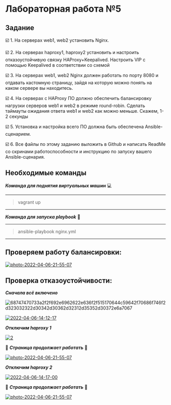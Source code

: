 # Лабораторная работа №5

## Задание  
:ballot_box_with_check: 1. На серверах web1, web2 установить Nginx.

:ballot_box_with_check: 2. На серверах haproxy1, haproxy2 установить и настроить  отказоустойчивую связку HAProxy+Keepalived. Настроить VIP с помощью Keepalived в соответствии со схемой

:ballot_box_with_check: 3. На серверах web1, web2 Nginx должен работать по порту 8080 и отдавать кастомную страницу, зайдя на которую можно понять на каком сервере вы находитесь.

:ballot_box_with_check: 4. На серверах с HAProxy ПО должно обеспечить балансировку нагрузки серверов web1 и web2 в режиме round-robin. Сделать таймауты ожидания ответа web1 и web2 как можно меньше. Скажем, 1-2 секунды

:ballot_box_with_check: 5. Установка и настройка всего ПО должна быть обеспечена Ansible-сценарием.

:ballot_box_with_check: 6. Все файлы по этому заданию выложить в Github и написать ReadMe со скринами работоспособности и инструкцию по запуску вашего Ansible-сценария.


## Необходимые команды 
***Команда для поднятия виртуальных машин***  :computer:

---
>vagrant up

---


***Команда для запуска playbook*** :book:

---
>ansible-playbook nginx.yml
---

## Проверяем работу балансировки:

<a href="https://ibb.co/Sy5rbVr"><img src="https://i.ibb.co/QQpdLYd/photo-2022-04-06-21-55-07.jpg" alt="photo-2022-04-06-21-55-07" border="0"></a>

## Проверка отказоустойчивости:

***Сначала всё включено***

![68747470733a2f2f692e6962622e636f2f515170644c59642f70686f746f2d323032322d30342d30362d32312d35352d30372e6a7067](https://user-images.githubusercontent.com/89980487/162050969-9f89e2a2-b552-41ef-bbbd-cd12332b4e09.jpg)

<a href="https://ibb.co/hHs6M1k"><img src="https://i.ibb.co/82MCB4J/2022-04-06-14-12-17.png" alt="2022-04-06-14-12-17" border="0"></a>

***Отключим haproxy 1***

<a href="https://ibb.co/v3hBVZK"><img src="https://i.ibb.co/LxrPYn2/2.png" alt="2" border="0"></a>

 :tada: ***Страница продолжает работать***  :tada:

<a href="https://ibb.co/Sy5rbVr"><img src="https://i.ibb.co/QQpdLYd/photo-2022-04-06-21-55-07.jpg" alt="photo-2022-04-06-21-55-07" border="0"></a>

***Отключим haproxy 2***

<a href="https://ibb.co/TY0zTZ4"><img src="https://i.ibb.co/NtNw3X9/2022-04-06-14-17-00.png" alt="2022-04-06-14-17-00" border="0"></a>

 :tada: ***Страница продолжает работать*** :tada:

<a href="https://ibb.co/Sy5rbVr"><img src="https://i.ibb.co/QQpdLYd/photo-2022-04-06-21-55-07.jpg" alt="photo-2022-04-06-21-55-07" border="0"></a>




